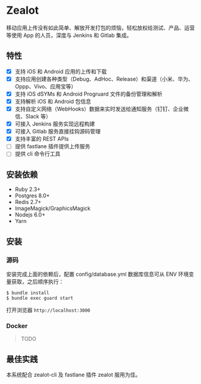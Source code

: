# Zealot

移动应用上传没有如此简单、解放开发打包的烦恼，轻松放权给测试、产品、运营等使用 App 的人员，深度与 Jenkins 和 Gitlab 集成。

## 特性

- [x] 支持 iOS 和 Android 应用的上传和下载
- [x] 支持应用创建各种类型（Debug、AdHoc、Release）和渠道（小米、华为、Oppp、Vivo、应用宝等）
- [x] 支持 iOS dSYMs 和 Android Progruard 文件的备份管理和解析
- [x] 支持解析 iOS 和 Android 包信息
- [x] 支持自定义网络（WebHooks）数据来实时发送给通知服务（钉钉、企业微信、Slack 等）
- [x] 可接入 Jenkins 服务实现远程构建
- [x] 可接入 Gitlab 服务直接挂钩源码管理
- [x] 支持丰富的 REST APIs
- [ ] 提供 fastlane 插件提供上传服务
- [ ] 提供 cli 命令行工具

## 安装依赖

- Ruby 2.3+
- Postgres 8.0+
- Redis 2.7+
- ImageMagick/GraphicsMagick
- Nodejs 6.0+
- Yarn

## 安装

### 源码

安装完成上面的依赖后，配置 config/database.yml 数据库信息可从 ENV 环境变量获取，之后顺序执行：

```
$ bundle install
$ bundle exec guard start
```

打开浏览器 `http://localhost:3000`

### Docker

> TODO

## 最佳实践

本系统配合 zealot-cli 及 fastlane 插件 zealot 服用为佳。
